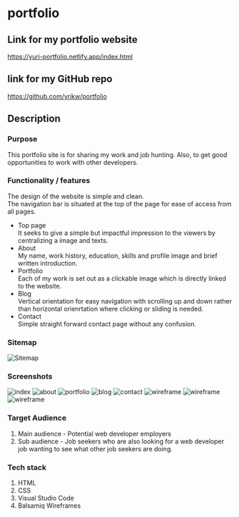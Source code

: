 # portfolio

## Link for my portfolio website
<https://yuri-portfolio.netlify.app/index.html>


## link for my GitHub repo
<https://github.com/yrikw/portfolio>


## Description

### Purpose
This portfolio site is for sharing my work and job hunting. Also, to get good opportunities to work with other developers.

### Functionality / features
The design of the website is simple and clean.<br>
The navigation bar is situated at the top of the page for ease of access from all pages.

- Top page<br>
It seeks to give a simple but impactful impression to the viewers by centralizing a image and texts.<br>
- About <br>
My name, work history, education, skills and profile image and brief written introduction.<br>
- Portfolio <br>
Each of my work is set out as a clickable image which is directly linked to the website.<br>
- Blog <br>
Vertical orientation for easy navigation with scrolling up and down rather than horizontal orienrtation where clicking or sliding is needed. <br>
- Contact <br>
Simple straight forward contact page without any confusion.<br>

### Sitemap
![Sitemap](docs/portfoliositemap.png)

### Screenshots
![index](docs/index.png)
![about](docs/about.png)
![portfolio](docs/portfolio.png)
![blog](docs/blog.png)
![contact](docs/contact.png)
![wireframe](docs/contact.png)
![wireframe](docs/topcontact.png)
![wireframe](docs/portfolioblog.png)

### Target Audience
1. Main audience - Potential web developer employers<br>
2. Sub audience - Job seekers who are also looking for a web developer job wanting to see what other job seekers are doing.

### Tech stack
1. HTML
2. CSS
3. Visual Studio Code
4. Balsamiq Wireframes


